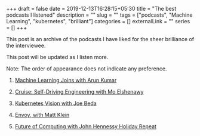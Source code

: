 +++ 
draft = false
date = 2019-12-13T16:28:15+05:30
title = "The best podcasts I listened"
description = ""
slug = "" 
tags = ["podcasts", "Machine Learning", "kubernetes", "brilliant"]
categories = []
externalLink = ""
series = []
+++

This post is an archive of the podcasts I have liked for the sheer brilliance of the interviewee.

This post will be updated as I listen more.

Note: The order of appearance does not indicate any preference.


1. [Machine Learning Joins with Arun Kumar](https://softwareengineeringdaily.com/2019/04/10/machine-learning-joins-with-arun-kumar/)

2. [Cruise: Self-Driving Engineering with Mo Elshenawy](https://softwareengineeringdaily.com/2019/10/01/cruise-self-driving-engineering-with-mo-elshenawy/)

3. [Kubernetes Vision with Joe Beda](https://softwareengineeringdaily.com/2019/06/11/kubernetes-vision-with-joe-beda/)

4. [Envoy, with Matt Klein](https://kubernetespodcast.com/episode/033-envoy/)

5. [Future of Computing with John Hennessy Holiday Repeat](https://softwareengineeringdaily.com/2019/11/26/future-of-computing-with-john-hennessy-holiday-repeat/)